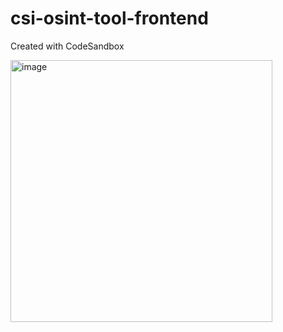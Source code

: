 # csi-osint-tool-frontend
Created with CodeSandbox

<img width="419" alt="image" src="https://user-images.githubusercontent.com/70811340/176581678-12320ef1-3dc6-4110-9ffa-41b8072cb5af.png">
